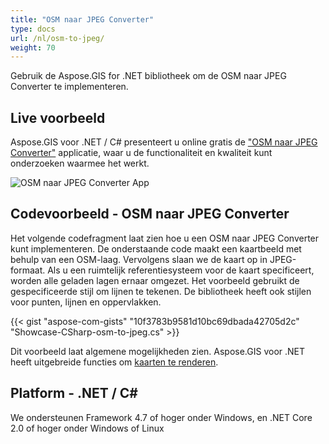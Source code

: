 ```yaml
---
title: "OSM naar JPEG Converter"
type: docs
url: /nl/osm-to-jpeg/
weight: 70
---
```


Gebruik de Aspose.GIS for .NET bibliotheek om de OSM naar JPEG Converter te implementeren.

## **Live voorbeeld**

Aspose.GIS voor .NET / C# presenteert u online gratis de ["OSM naar JPEG Converter"](https://products.aspose.app/gis/viewer/osm-to-jpeg) applicatie, waar u de functionaliteit en kwaliteit kunt onderzoeken waarmee het werkt.

![OSM naar JPEG Converter App](viewer.png)

## **Codevoorbeeld - OSM naar JPEG Converter**

Het volgende codefragment laat zien hoe u een OSM naar JPEG Converter kunt implementeren. De onderstaande code maakt een kaartbeeld met behulp van een OSM-laag. Vervolgens slaan we de kaart op in JPEG-formaat. Als u een ruimtelijk referentiesysteem voor de kaart specificeert, worden alle geladen lagen ernaar omgezet.
Het voorbeeld gebruikt de gespecificeerde stijl om lijnen te tekenen. De bibliotheek heeft ook stijlen voor punten, lijnen en oppervlakken.

{{< gist "aspose-com-gists" "10f3783b9581d10bc69dbada42705d2c" "Showcase-CSharp-osm-to-jpeg.cs" >}}

Dit voorbeeld laat algemene mogelijkheden zien. Aspose.GIS voor .NET heeft uitgebreide functies om [kaarten te renderen](https://docs.aspose.com/gis/net/map-rendering/).

## **Platform - .NET / C#**

We ondersteunen Framework 4.7 of hoger onder Windows, en .NET Core 2.0 of hoger onder Windows of Linux
